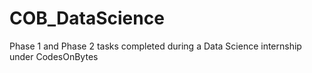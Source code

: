 # COB_DataScience
Phase 1 and Phase 2 tasks completed during a Data Science internship under CodesOnBytes
